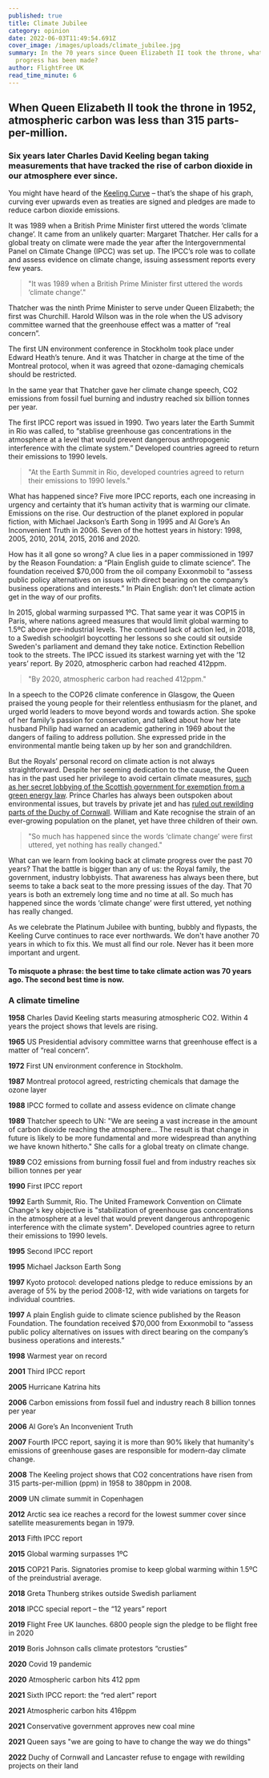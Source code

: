```yaml
---
published: true
title: Climate Jubilee
category: opinion
date: 2022-06-03T11:49:54.691Z
cover_image: /images/uploads/climate_jubilee.jpg
summary: In the 70 years since Queen Elizabeth II took the throne, what climate
  progress has been made?
author: FlightFree UK
read_time_minute: 6
---
```

## When Queen Elizabeth II took the throne in 1952, atmospheric carbon was less than 315 parts-per-million. 

### Six years later Charles David Keeling began taking measurements that have tracked the rise of carbon dioxide in our atmosphere ever since. 

You might have heard of the [Keeling Curve](https://education.nationalgeographic.org/resource/keeling-curve) – that’s the shape of his graph, curving ever upwards even as treaties are signed and pledges are made to reduce carbon dioxide emissions.

It was 1989 when a British Prime Minister first uttered the words ‘climate change’. It came from an unlikely quarter: Margaret Thatcher. Her calls for a global treaty on climate were made the year after the Intergovernmental Panel on Climate Change (IPCC) was set up. The IPCC’s role was to collate and assess evidence on climate change, issuing assessment reports every few years.

> "It was 1989 when a British Prime Minister first uttered the words ‘climate change’."

Thatcher was the ninth Prime Minister to serve under Queen Elizabeth; the first was Churchill. Harold Wilson was in the role when the US advisory committee warned that the greenhouse effect was a matter of “real concern”. 

The first UN environment conference in Stockholm took place under Edward Heath’s tenure. And it was Thatcher in charge at the time of the Montreal protocol, when it was agreed that ozone-damaging chemicals should be restricted. 

In the same year that Thatcher gave her climate change speech, CO2 emissions from fossil fuel burning and industry reached six billion tonnes per year.

The first IPCC report was issued in 1990. Two years later the Earth Summit in Rio was called, to “stablise greenhouse gas concentrations in the atmosphere at a level that would prevent dangerous anthropogenic interference with the climate system.” Developed countries agreed to return their emissions to 1990 levels.

> "At the Earth Summit in Rio, developed countries agreed to return their emissions to 1990 levels."

What has happened since? Five more IPCC reports, each one increasing in urgency and certainty that it’s human activity that is warming our climate. Emissions on the rise. Our destruction of the planet explored in popular fiction, with Michael Jackson’s Earth Song in 1995 and Al Gore’s An Inconvenient Truth in 2006. Seven of the hottest years in history: 1998, 2005, 2010, 2014, 2015, 2016 and 2020. 

How has it all gone so wrong? A clue lies in a paper commissioned in 1997 by the Reason Foundation: a “Plain English guide to climate science”. The foundation received $70,000 from the oil company Exxonmobil to “assess public policy alternatives on issues with direct bearing on the company’s business operations and interests.” In Plain English: don’t let climate action get in the way of our profits.

In 2015, global warming surpassed 1ºC. That same year it was COP15 in Paris, where nations agreed measures that would limit global warming to 1.5ºC above pre-industrial levels. The continued lack of action led, in 2018, to a Swedish schoolgirl boycotting her lessons so she could sit outside Sweden's parliament and demand they take notice. Extinction Rebellion took to the streets. The IPCC issued its starkest warning yet with the ’12 years’ report. By 2020, atmospheric carbon had reached 412ppm.

> "By 2020, atmospheric carbon had reached 412ppm."

In a speech to the COP26 climate conference in Glasgow, the Queen praised the young people for their relentless enthusiasm for the planet, and urged world leaders to move beyond words and towards action. She spoke of her family’s passion for conservation, and talked about how her late husband Philip had warned an academic gathering in 1969 about the dangers of failing to address pollution. She expressed pride in the environmental mantle being taken up by her son and grandchildren. 

But the Royals’ personal record on climate action is not always straightforward. Despite her seeming dedication to the cause, the Queen has in the past used her privilege to avoid certain climate measures, [such as her secret lobbying of the Scottish government for exemption from a green energy law](https://www.theguardian.com/uk-news/2021/jul/28/queen-secretly-lobbied-scottish-ministers-climate-law-exemption). Prince Charles has always been outspoken about environmental issues, but travels by private jet and has [ruled out rewilding parts of the Duchy of Cornwall](https://www.theguardian.com/environment/2022/jun/01/duchies-of-lancaster-and-cornwall-snub-tree-campaigners). William and Kate recognise the strain of an ever-growing population on the planet, yet have three children of their own.

> "So much has happened since the words ‘climate change’ were first uttered, yet nothing has really changed."

What can we learn from looking back at climate progress over the past 70 years? That the battle is bigger than any of us: the Royal family, the government, industry lobbyists. That awareness has always been there, but seems to take a back seat to the more pressing issues of the day. That 70 years is both an extremely long time and no time at all. So much has happened since the words ‘climate change’ were first uttered, yet nothing has really changed.

As we celebrate the Platinum Jubilee with bunting, bubbly and flypasts, the Keeling Curve continues to race ever northwards. We don't have another 70 years in which to fix this. We must all find our role. Never has it been more important and urgent. 

#### To misquote a phrase: the best time to take climate action was 70 years ago. The second best time is now. 

### A climate timeline

**1958** Charles David Keeling starts measuring atmospheric CO2. Within 4 years the project shows that levels are rising.  

**1965** US Presidential advisory committee warns that greenhouse effect is a matter of “real concern”.

**1972** First UN environment conference in Stockholm. 

**1987** Montreal protocol agreed, restricting chemicals that damage the ozone layer

**1988** IPCC formed to collate and assess evidence on climate change

**1989** Thatcher speech to UN: "We are seeing a vast increase in the amount of carbon dioxide reaching the atmosphere... The result is that change in future is likely to be more fundamental and more widespread than anything we have known hitherto." She calls for a global treaty on climate change.

**1989** CO2 emissions from burning fossil fuel and from industry reaches six billion tonnes per year

**1990** First IPCC report

**1992** Earth Summit, Rio. The United Framework Convention on Climate Change's key objective is "stabilization of greenhouse gas concentrations in the atmosphere at a level that would prevent dangerous anthropogenic interference with the climate system". Developed countries agree to return their emissions to 1990 levels.

**1995** Second IPCC report

**1995** Michael Jackson Earth Song

**1997** Kyoto protocol: developed nations pledge to reduce emissions by an average of 5% by the period 2008-12, with wide variations on targets for individual countries.

**1997** A plain English guide to climate science published by the Reason Foundation. The foundation received $70,000 from Exxonmobil to “assess public policy alternatives on issues with direct bearing on the company’s business operations and interests.”

**1998** Warmest year on record

**2001** Third IPCC report

**2005** Hurricane Katrina hits 

**2006** Carbon emissions from fossil fuel and industry reach 8 billion tonnes per year

**2006** Al Gore’s An Inconvenient Truth

**2007** Fourth IPCC report, saying it is more than 90% likely that humanity's emissions of greenhouse gases are responsible for modern-day climate change.

**2008** The Keeling project shows that CO2 concentrations have risen from 315 parts-per-million (ppm) in 1958 to 380ppm in 2008.

**2009** UN climate summit in Copenhagen

**2012** Arctic sea ice reaches a record for the lowest summer cover since satellite measurements began in 1979.

**2013** Fifth IPCC report 

**2015** Global warming surpasses 1ºC

**2015** COP21 Paris. Signatories promise to keep global warming within 1.5ºC of the preindustrial average.

**2018** Greta Thunberg strikes outside Swedish parliament

**2018** IPCC special report – the “12 years” report

**2019** Flight Free UK launches. 6800 people sign the pledge to be flight free in 2020

**2019** Boris Johnson calls climate protestors “crusties” 

**2020** Covid 19 pandemic

**2020** Atmospheric carbon hits 412 ppm 

**2021** Sixth IPCC report: the “red alert” report

**2021** Atmospheric carbon hits 416ppm

**2021** Conservative government approves new coal mine 

**2021** Queen says "we are going to have to change the way we do things" 

**2022** Duchy of Cornwall and Lancaster refuse to engage with rewilding projects on their land